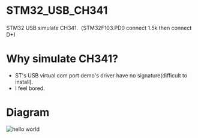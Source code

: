 STM32_USB_CH341
===============
STM32 USB simulate CH341.（STM32F103.PD0 connect 1.5k then connect D+)

Why simulate CH341?
===============
* ST's USB virtual com port demo's driver have no signature(difficult to install).
* I feel bored.            

Diagram
===============
![hello world](https://raw.githubusercontent.com/blackmiaool/STM32_USB_CH341/master/diagram.jpg)
